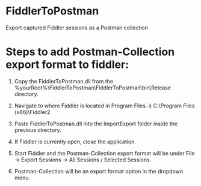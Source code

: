 # FiddlerToPostman
Export captured Fiddler sessions as a Postman collection

# Steps to add Postman-Collection export format to fiddler:

1) Copy the FiddlerToPostman.dll from the %yourRoot%\FiddlerToPostman\FiddlerToPostman\bin\Release directory.

2) Navigate to where Fiddler is located in Program Files.
  i) C:\Program Files (x86)\Fiddler2
  
3) Paste FiddlerToPostman.dll into the ImportExport folder inside the previous directory.

4) If Fiddler is currently open, close the application.

5) Start Fiddler and the Postman-Collection export format will be under File -> Export Sessions -> All Sessions / Selected Sessions.

6) Postman-Collection will be an export format option in the dropdown menu.
